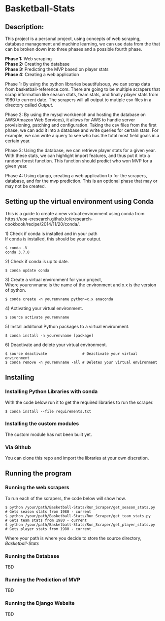 # Basketball-Stats 

## Description:
<p>This project is a personal project, using concepts of web scraping, database management 
and machine learning, we can use data from the that can be broken down into three phases
and a possible fourth phase.</p>

<strong>Phase 1:</strong> Web scraping<br>
<strong>Phase 2:</strong> Creating the database<br> 
<strong>Phase 3:</strong> Predicting the MVP based on player stats<br> 
<strong>Phase 4:</strong> Creating a web application<br>

<p>Phase 1: By using the python libraries beautifulsoup, we can scrap data from 
basketball-reference.com. There are going to be multiple scrapers that scrap information
like season stats, team stats, and finally player stats from 1980 to current date. 
The scrapers will all output to mutiple csv files in a directory called <em>Output</em>.</p>

<p>Phase 2: By using the mysql workbench and hosting the database on AWS(Amazon Web Services),
it allows for AWS to handle server provisioning, patching and configuration. Taking the csv files 
from the first phase, we can add it into a database and write queries for certain stats. For example,
we can write a query to see who has the total most field goals in a certain year.</p>

<p>Phase 3: Using the database, we can retrieve player stats for a given year. With these stats, we can 
highlight import features, and thus put it into a random forest function. This function should predict who 
won MVP for a given year.</p>

<p>Phase 4: Using django, creating a web application to for the scrapers, database, and for the mvp prediction.
This is an optional phase that may or may not be created.</p>

## Setting up the virtual environment using Conda
<p>This is a guide to create a new virtual environment using conda from<br>
https://uoa-eresearch.github.io/eresearch-cookbook/recipe/2014/11/20/conda/.</p>

<p>1) Check if conda is installed and in your path <br>
If conda is installed, this should be your output.</p>

```
$ conda -V
conda 3.7.0
```
<p>2) Check if conda is up to date.</p>

```
$ conda update conda
```
<p>3) Create a virtual environment for your project, <br> 
Where yourenvname is the name of the environment and x.x is the version of python.</p>

```
$ conda create -n yourenvname python=x.x anaconda
```
<p>4) Activating your virtual environment.</p> 

```
$ source activate yourenvname 
```
<p>5) Install additonal Python packages to a virtual environment.</p>

```
$ conda install -n yourenvname [package]
```
<p>6) Deactivate and delete your virtual environment.</p> 

```
$ source deactivate                # Deactivate your virtual environment
$ conda remove -n yourenvname -all # Deletes your virtual environment  
```

## Installing
### Installing Python Libraries with conda
<p>With the code below run it to get the required libraries to run the scraper.</p>

```
$ conda install --file requirements.txt
```

### Installing the custom modules 
<p>The custom module has not been built yet.</p>

### Via Github 
<p>You can clone this repo and import the libraries at your own discretion.</p>

## Running the program 
### Running the web scrapers 
<p>To run each of the scrapers, the code below will show how.</p>

```
$ python /your/path/Basketball-Stats/Run_Scraper/get_season_stats.py  # Gets season stats from 1980 - current
$ python /your/path/Basketball-Stats/Run_Scraper/get_team_stats.py    # Gets team stats from 1980 - current
$ python /your/path/Basketball-Stats/Run_Scraper/get_player_stats.py  # Gets player stats from 1980 - current
``` 
<p>Where your path is where you decide to store the source directory, <em>Basketball-Stats</em></p>

### Running the Database 
<p>TBD</p>

### Running the Prediction of MVP
<p>TBD</p>

### Running the Django Website
<p>TBD</p>